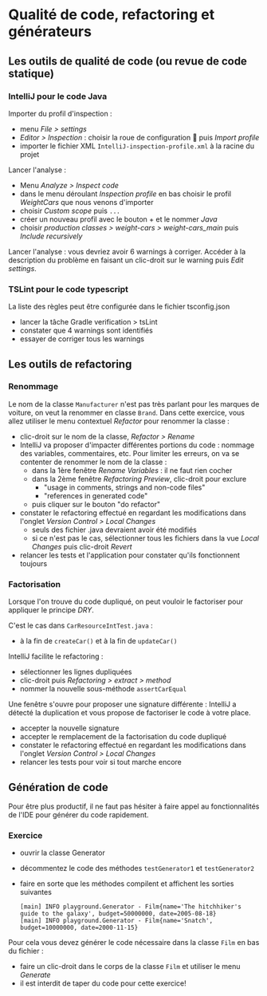 # Qualité de code, refactoring et générateurs

## Les outils de qualité de code (ou revue de code statique)

### IntelliJ pour le code Java
Importer du profil d'inspection :
  - menu _File > settings_
  - _Editor > Inspection_ : choisir la roue de configuration 🎡 puis _Import profile_
  - importer le fichier XML ```IntelliJ-inspection-profile.xml``` à la racine du projet

Lancer l'analyse :
  - Menu _Analyze > Inspect code_
  - dans le menu déroulant _Inspection profile_ en bas choisir le profil _WeightCars_ que nous venons d'importer
  - choisir _Custom scope_ puis ```...```
  - créer un nouveau profil avec le bouton + et le nommer _Java_
  - choisir _production classes > weight-cars > weight-cars_main_ puis _Include recursively_

Lancer l'analyse : vous devriez avoir 6 warnings à corriger.
Accéder à la description du problème en faisant un clic-droit sur le warning puis _Edit settings_.

### TSLint pour le code typescript
La liste des règles peut être configurée dans le fichier tsconfig.json
  - lancer la tâche Gradle verification > tsLint
  - constater que 4 warnings sont identifiés
  - essayer de corriger tous les warnings

## Les outils de refactoring

### Renommage
Le nom de la classe ```Manufacturer``` n'est pas très parlant pour les marques de voiture, on veut la renommer en classe ```Brand```.
Dans cette exercice, vous allez utiliser le menu contextuel _Refactor_ pour renommer la classe :
  - clic-droit sur le nom de la classe, _Refactor > Rename_
  - IntelliJ va proposer d'impacter différentes portions du code : nommage des variables, commentaires, etc.
    Pour limiter les erreurs, on va se contenter de renommer le nom de la classe :
    - dans la 1ère fenêtre _Rename Variables_ : il ne faut rien cocher
    - dans la 2ème fenêtre _Refactoring Preview_, clic-droit pour exclure 
        - "usage in comments, strings and non-code files"
        - "references in generated code"
    - puis cliquer sur le bouton "do refactor"
  - constater le refactoring effectué en regardant les modifications dans l'onglet _Version Control > Local Changes_
    - seuls des fichier .java devraient avoir été modifiés
    - si ce n'est pas le cas, sélectionner tous les fichiers dans la vue _Local Changes_ puis clic-droit _Revert_
  - relancer les tests et l'application pour constater qu'ils fonctionnent toujours

### Factorisation
Lorsque l'on trouve du code dupliqué, on peut vouloir le factoriser pour appliquer le principe _DRY_.

C'est le cas dans ```CarResourceIntTest.java``` : 
  - à la fin de ```createCar()``` et à la fin de ```updateCar()```

IntelliJ facilite le refactoring :
  - sélectionner les lignes dupliquées
  - clic-droit puis _Refactoring > extract > method_
  - nommer la nouvelle sous-méthode ```assertCarEqual```

Une fenêtre s'ouvre pour proposer une signature différente : IntelliJ a détecté la duplication et vous propose de factoriser le code à votre place.
  - accepter la nouvelle signature
  - accepter le remplacement de la factorisation du code dupliqué
  - constater le refactoring effectué en regardant les modifications dans l'onglet _Version Control > Local Changes_
  - relancer les tests pour voir si tout marche encore

## Génération de code
Pour être plus productif, il ne faut pas hésiter à faire appel au fonctionnalités de l'IDE pour générer du code rapidement.

### Exercice
  - ouvrir la classe Generator
  - décommentez le code des méthodes ```testGenerator1``` et ```testGenerator2``` 
  - faire en sorte que les méthodes compilent et affichent les sorties suivantes

    ```
    [main] INFO playground.Generator - Film{name='The hitchhiker's guide to the galaxy', budget=50000000, date=2005-08-18}
    [main] INFO playground.Generator - Film{name='Snatch', budget=10000000, date=2000-11-15}
    ```

 Pour cela vous devez générer le code nécessaire dans la classe ```Film``` en bas du fichier :
 - faire un clic-droit dans le corps de la classe ```Film``` et utiliser le menu _Generate_ 
 - il est interdit de taper du code pour cette exercice!


 
